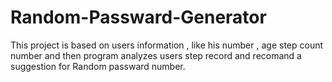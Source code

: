 # Random-Passward-Generator
This project is based on users information , like his number , age step count number and then program analyzes  users step record and recomand a suggestion  for Random passward number.
